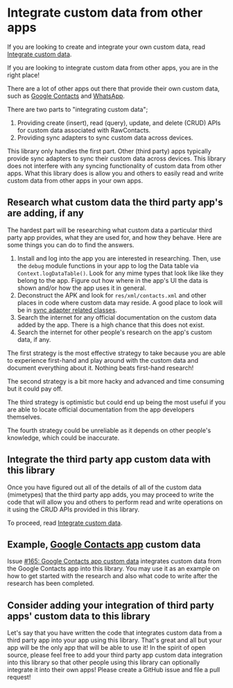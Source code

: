 # Integrate custom data from other apps

If you are looking to create and integrate your own custom data, read [Integrate custom data](/docs/customdata/integrate-custom-data.md).

If you are looking to integrate custom data from other apps, you are in the right place!

There are a lot of other apps out there that provide their own custom data, such as 
[Google Contacts][google-contacts] and [WhatsApp][whatsapp]. 

There are two parts to "integrating custom data";

1. Providing create (insert), read (query), update, and delete (CRUD) APIs for custom data
   associated with RawContacts.
2. Providing sync adapters to sync custom data across devices.

This library only handles the first part. Other (third party) apps typically provide sync adapters 
to sync their custom data across devices. This library does not interfere with any syncing 
functionality of custom data from other apps. What this library does is allow you and others to 
easily read and write custom data from other apps in your own apps.

## Research what custom data the third party app's are adding, if any

The hardest part will be researching what custom data a particular third party app provides, what 
they are used for, and how they behave. Here are some things you can do to find the answers.

1. Install and log into the app you are interested in researching. Then, use the `debug` module 
   functions in your app to log the Data table via `Context.logDataTable()`. Look for any mime types
   that look like like they belong to the app. Figure out how where in the app's UI the data is
   shown and/or how the app uses it in general.
2. Deconstruct the APK and look for `res/xml/contacts.xml` and other places in code where custom 
   data may reside. A good place to look will be in [sync adapter related classes][syncadapter].
3. Search the internet for any official documentation on the custom data added by the app. There is
   a high chance that this does not exist.
4. Search the internet for other people's research on the app's custom data, if any.

The first strategy is the most effective strategy to take because you are able to experience 
first-hand and play around with the custom data and document everything about it. Nothing beats 
first-hand research!

The second strategy is a bit more hacky and advanced and time consuming but it could pay off.

The third strategy is optimistic but could end up being the most useful if you are able to locate
official documentation from the app developers themselves.

The fourth strategy could be unreliable as it depends on other people's knowledge, which could be
inaccurate. 

## Integrate the third party app custom data with this library

Once you have figured out all of the details of all of the custom data (mimetypes) that the third
party app adds, you may proceed to write the code that will allow you and others to perform read
and write operations on it using the CRUD APIs provided in this library.

To proceed, read [Integrate custom data](/docs/customdata/integrate-custom-data.md).

## Example, [Google Contacts app][google-contacts] custom data

Issue [#165: Google Contacts app custom data](https://github.com/vestrel00/contacts-android/issues/165)
integrates custom data from the Google Contacts app into this library. You may use it as an example
on how to get started with the research and also what code to write after the research has been 
completed.

## Consider adding your integration of third party apps' custom data to this library

Let's say that you have written the code that integrates custom data from a third party app into 
your app using this library. That's great and all but your app will be the only app that will be 
able to use it! In the spirit of open source, please feel free to add your third party app custom 
data integration into this library so that other people using this library can optionally integrate 
it into their own apps! Please create a GitHub issue and file a pull request!

[google-contacts]: https://play.google.com/store/apps/details?id=com.google.android.contacts
[whatsapp]: https://play.google.com/store/apps/details?id=com.whatsapp
[syncadapter]: https://developer.android.com/training/sync-adapters/creating-sync-adapter
